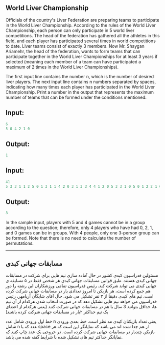 ## World Liver Championship

Officials of the country's Liver Federation are preparing teams to participate in the World Liver Championship. According to the rules of the World Liver Championship, each person can only participate in 5 world liver competitions. The head of the federation has gathered all the athletes in this field, and each player has participated several times in world competitions to date. Liver teams consist of exactly 3 members. Now Mr. Shaygan Ariamehr, the head of the federation, wants to form teams that can participate together in the World Liver Championships for at least 3 years if selected (meaning each member of a team can have participated a maximum of 2 times in the World Liver Championships).

The first input line contains the number n, which is the number of desired liver players. The next input line contains n numbers separated by spaces, indicating how many times each player has participated in the World Liver Championship. Print a number in the output that represents the maximum number of teams that can be formed under the conditions mentioned.

## Input:
```python
6
5 0 4 2 1 0
```

## Output:
```python
1
```

## Input:
```python
41
5 3 3 1 1 2 5 0 1 3 1 1 4 2 0 3 1 3 3 4 4 1 2 0 5 3 3 1 0 5 0 1 2 2 1 0 2 5 0 4 2
```
## Output:
```python
8
```

In the sample input, players with 5 and 4 games cannot be in a group according to the question; therefore, only 4 players who have had 0, 2, 1, and 0 games can be in groups. With 4 people, only one 3-person group can be formed. Note that there is no need to calculate the number of permutations.

------------------------------------------------------------------------------
## مسابقات جهانی کبدی

مسئولین فدراسیون کبدی کشور در حال آماده سازی تیم هایی برای شرکت در مسابقات جهانی کبدی هستند. طبق قوانین مسابقات جهانی کبدی هر شخص فقط در ۵ مسابقه ی جهانی کبدی می تواند شرکت کند. رئیس فدراسیون تمامی ورزشکاران این رشته را دور هم جمع کرده است، هر بازیکن تا امروز تعدادی بار در مسابقات جهانی شرکت کرده است. تیم های کبدی دقیقا از ۳ نفر تشکیل می شود. حال آقای شایگان آریامهر، رئیس فدراسیون می خواهد تیم هایی تشکیل دهد که در صورت انتخاب شدن هرکدام از آن تیم ها، حداقل بتوانند 3 سال با هم در مسابقات جهانی شرکت کنند (یعنی هرکدام از اعضای یک تیم حداکثر ۲بار در مسابقات جهانی شرکت کرده باشند)

خط اول ورودی شامل عدد n یعنی تعداد بازیکنان کبدی مد نظر است. خط بعدی ورودی شامل n عدد که با space از هم جدا شده اند می باشد که نمایانگر این است که هر بازیکن چندبار در مسابقات جهانی شرکت کرده است. در خروجی یک عدد چاپ کنید که نمایانگر حداکثر تیم های تشکیل شده با شرایط گفته شده می باشد.
